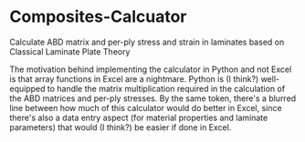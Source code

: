 # Composites-Calcuator
Calculate ABD matrix and per-ply stress and strain in laminates based on Classical Laminate Plate Theory

The motivation behind implementing the calculator in Python and not Excel is that array functions in Excel are a nightmare. Python is (I think?) well-equipped to handle the matrix multiplication required in the calculation of the ABD matrices and per-ply stresses. By the same token, there's a blurred line between how much of this calculator would do better in Excel, since there's also a data entry aspect (for material properties and laminate parameters) that would (I think?) be easier if done in Excel.
